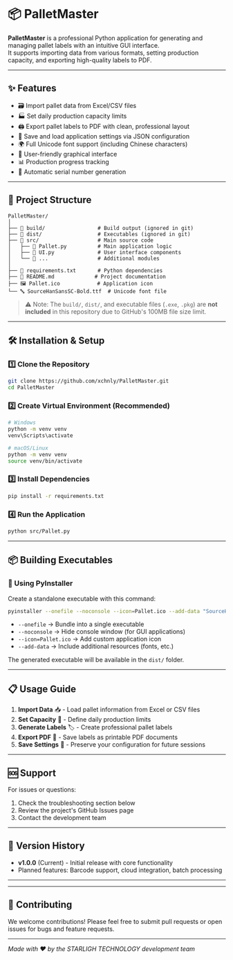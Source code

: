 # 📦 PalletMaster

**PalletMaster** is a professional Python application for generating and managing pallet labels with an intuitive GUI interface.  
It supports importing data from various formats, setting production capacity, and exporting high-quality labels to PDF.

---

## ✨ Features

- 🗃️ Import pallet data from Excel/CSV files
- 🏭 Set daily production capacity limits
- 🖨️ Export pallet labels to PDF with clean, professional layout
- 💾 Save and load application settings via JSON configuration
- 🌍 Full Unicode font support (including Chinese characters)
- 🎨 User-friendly graphical interface
- 📊 Production progress tracking
- 🔢 Automatic serial number generation

---

## 📁 Project Structure

```
PalletMaster/
│
├── 📂 build/                 # Build output (ignored in git)
├── 📂 dist/                  # Executables (ignored in git)
├── 📂 src/                   # Main source code
│   ├── 🐍 Pallet.py          # Main application logic
│   ├── 🎨 UI.py              # User interface components
│   └── 📄 ...                # Additional modules
│
├── 📄 requirements.txt       # Python dependencies
├── 📄 README.md             # Project documentation
├── 🖼️ Pallet.ico            # Application icon
└── 🔤 SourceHanSansSC-Bold.ttf  # Unicode font file
```

> ⚠️ Note: The `build/`, `dist/`, and executable files (`.exe`, `.pkg`) are **not included** in this repository due to GitHub's 100MB file size limit.

---

## 🛠️ Installation & Setup

### 1️⃣ Clone the Repository
```bash
git clone https://github.com/xchnly/PalletMaster.git
cd PalletMaster
```

### 2️⃣ Create Virtual Environment (Recommended)
```bash
# Windows
python -m venv venv
venv\Scripts\activate

# macOS/Linux
python -m venv venv
source venv/bin/activate
```

### 3️⃣ Install Dependencies
```bash
pip install -r requirements.txt
```

### 4️⃣ Run the Application
```bash
python src/Pallet.py
```

---

## 📦 Building Executables

### 🐍 Using PyInstaller
Create a standalone executable with this command:

```bash
pyinstaller --onefile --noconsole --icon=Pallet.ico --add-data "SourceHanSansSC-Bold.ttf;." src/Pallet.py
```

- `--onefile` → Bundle into a single executable
- `--noconsole` → Hide console window (for GUI applications)
- `--icon=Pallet.ico` → Add custom application icon
- `--add-data` → Include additional resources (fonts, etc.)

The generated executable will be available in the `dist/` folder.

---

## 📋 Usage Guide

1. **Import Data** 📥 - Load pallet information from Excel or CSV files
2. **Set Capacity** 🔢 - Define daily production limits
3. **Generate Labels** 🏷️ - Create professional pallet labels
4. **Export PDF** 📄 - Save labels as printable PDF documents
5. **Save Settings** 💾 - Preserve your configuration for future sessions

---

## 🆘 Support

For issues or questions:
1. Check the troubleshooting section below
2. Review the project's GitHub Issues page
3. Contact the development team

---

## 🔄 Version History

- **v1.0.0** (Current) - Initial release with core functionality
- Planned features: Barcode support, cloud integration, batch processing

---

---

## 👥 Contributing

We welcome contributions! Please feel free to submit pull requests or open issues for bugs and feature requests.

---

*Made with ❤️ by the STARLIGH TECHNOLOGY development team*
